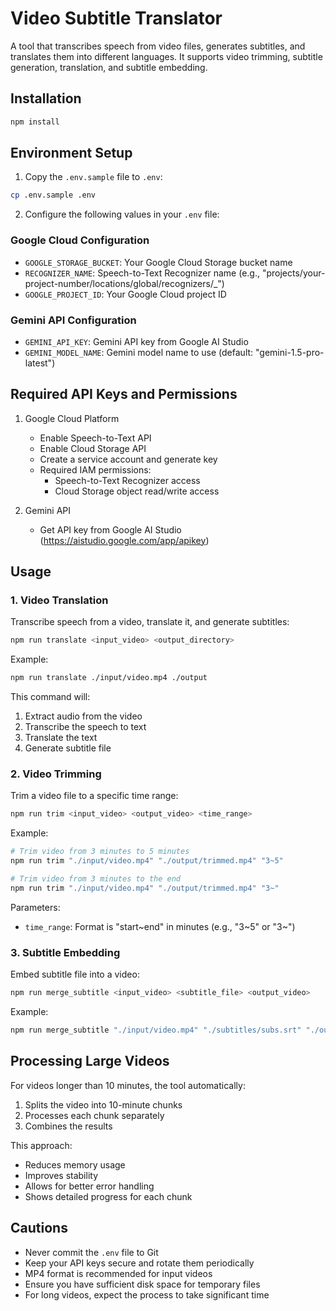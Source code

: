 # Video Subtitle Translator

A tool that transcribes speech from video files, generates subtitles, and translates them into different languages. It supports video trimming, subtitle generation, translation, and subtitle embedding.

## Installation

```bash
npm install
```

## Environment Setup

1. Copy the `.env.sample` file to `.env`:

```bash
cp .env.sample .env
```

2. Configure the following values in your `.env` file:

### Google Cloud Configuration

- `GOOGLE_STORAGE_BUCKET`: Your Google Cloud Storage bucket name
- `RECOGNIZER_NAME`: Speech-to-Text Recognizer name (e.g., "projects/your-project-number/locations/global/recognizers/\_")
- `GOOGLE_PROJECT_ID`: Your Google Cloud project ID

### Gemini API Configuration

- `GEMINI_API_KEY`: Gemini API key from Google AI Studio
- `GEMINI_MODEL_NAME`: Gemini model name to use (default: "gemini-1.5-pro-latest")

## Required API Keys and Permissions

1. Google Cloud Platform

   - Enable Speech-to-Text API
   - Enable Cloud Storage API
   - Create a service account and generate key
   - Required IAM permissions:
     - Speech-to-Text Recognizer access
     - Cloud Storage object read/write access

2. Gemini API
   - Get API key from Google AI Studio (https://aistudio.google.com/app/apikey)

## Usage

### 1. Video Translation

Transcribe speech from a video, translate it, and generate subtitles:

```bash
npm run translate <input_video> <output_directory>
```

Example:

```bash
npm run translate ./input/video.mp4 ./output
```

This command will:

1. Extract audio from the video
2. Transcribe the speech to text
3. Translate the text
4. Generate subtitle file

### 2. Video Trimming

Trim a video file to a specific time range:

```bash
npm run trim <input_video> <output_video> <time_range>
```

Example:

```bash
# Trim video from 3 minutes to 5 minutes
npm run trim "./input/video.mp4" "./output/trimmed.mp4" "3~5"

# Trim video from 3 minutes to the end
npm run trim "./input/video.mp4" "./output/trimmed.mp4" "3~"
```

Parameters:

- `time_range`: Format is "start~end" in minutes (e.g., "3~5" or "3~")

### 3. Subtitle Embedding

Embed subtitle file into a video:

```bash
npm run merge_subtitle <input_video> <subtitle_file> <output_video>
```

Example:

```bash
npm run merge_subtitle "./input/video.mp4" "./subtitles/subs.srt" "./output/video_with_subs.mp4"
```

## Processing Large Videos

For videos longer than 10 minutes, the tool automatically:

1. Splits the video into 10-minute chunks
2. Processes each chunk separately
3. Combines the results

This approach:

- Reduces memory usage
- Improves stability
- Allows for better error handling
- Shows detailed progress for each chunk

## Cautions

- Never commit the `.env` file to Git
- Keep your API keys secure and rotate them periodically
- MP4 format is recommended for input videos
- Ensure you have sufficient disk space for temporary files
- For long videos, expect the process to take significant time
